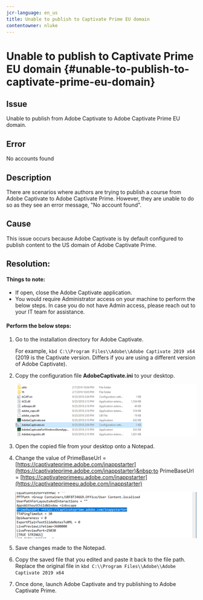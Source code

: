 ```yaml
---
jcr-language: en_us
title: Unable to publish to Captivate Prime EU domain
contentowner: nluke
---
```



# Unable to publish to Captivate Prime EU domain {#unable-to-publish-to-captivate-prime-eu-domain}

## Issue

Unable to publish from Adobe Captivate to Adobe Captivate Prime EU domain.

## Error

No accounts found

## Description

There are scenarios where authors are trying to publish a course from Adobe Captivate to Adobe Captivate Prime. However, they are unable to do so as they see an error message, "No account found".

## Cause

This issue occurs because Adobe Captivate is by default configured to publish content to the US domain of Adobe Captivate Prime.

## Resolution:

#### Things to note:

* If open, close the Adobe Captivate application.
* You would require Administrator access on your machine to perform the below steps. In case you do not have Admin access, please reach out to your IT team for assistance.

#### Perform the below steps:

1. Go to the installation directory for Adobe Captivate.&nbsp;

   For example,  `kbd C:\\Program Files\\Adobe\\Adobe Captivate 2019 x64` (2019 is the Captivate version. Differs if you are using a different version of Adobe Captivate).

1. Copy the configuration file **AdobeCaptivate.ini** to your desktop.

   ![](assets/cp-captivate.ini.png)

1. Open the copied file from your desktop onto a Notepad.
1. Change the value of PrimeBaseUrl = [https://captivateprime.adobe.com/inappstarter](https://captivateprime.adobe.com/inappstarter)&nbsp;to PrimeBaseUrl = [https://captivateprimeeu.adobe.com/inappstarter](https://captivateprimeeu.adobe.com/inappstarter)

   ![](assets/cp-primebaseurl.png)

1. Save changes made to the Notepad.
1. Copy the saved file that you edited and paste it back to the file path. Replace the original file in  `kbd C:\\Program Files\\Adobe\\Adobe Captivate 2019 x64`
1. Once done, launch Adobe Captivate and try publishing to Adobe Captivate Prime.

